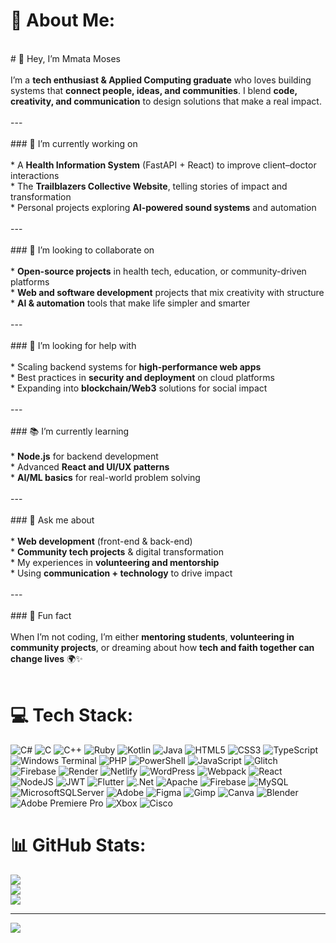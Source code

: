 # 💫 About Me:
<br># 👋 Hey, I’m Mmata Moses<br><br>I’m a **tech enthusiast & Applied Computing graduate** who loves building systems that **connect people, ideas, and communities**. I blend **code, creativity, and communication** to design solutions that make a real impact.<br><br>---<br><br>### 🚀 I’m currently working on<br><br>* A **Health Information System** (FastAPI + React) to improve client–doctor interactions<br>* The **Trailblazers Collective Website**, telling stories of impact and transformation<br>* Personal projects exploring **AI-powered sound systems** and automation<br><br>---<br><br>### 🤝 I’m looking to collaborate on<br><br>* **Open-source projects** in health tech, education, or community-driven platforms<br>* **Web and software development** projects that mix creativity with structure<br>* **AI & automation** tools that make life simpler and smarter<br><br>---<br><br>### 🙋 I’m looking for help with<br><br>* Scaling backend systems for **high-performance web apps**<br>* Best practices in **security and deployment** on cloud platforms<br>* Expanding into **blockchain/Web3** solutions for social impact<br><br>---<br><br>### 📚 I’m currently learning<br><br>* **Node.js** for backend development<br>* Advanced **React and UI/UX patterns**<br>* **AI/ML basics** for real-world problem solving<br><br>---<br><br>### 💬 Ask me about<br><br>* **Web development** (front-end & back-end)<br>* **Community tech projects** & digital transformation<br>* My experiences in **volunteering and mentorship**<br>* Using **communication + technology** to drive impact<br><br>---<br><br>### 🎉 Fun fact<br><br>When I’m not coding, I’m either **mentoring students**, **volunteering in community projects**, or dreaming about how **tech and faith together can change lives** 🌍✨<br><br>


# 💻 Tech Stack:
![C#](https://img.shields.io/badge/c%23-%23239120.svg?style=for-the-badge&logo=csharp&logoColor=white) ![C](https://img.shields.io/badge/c-%2300599C.svg?style=for-the-badge&logo=c&logoColor=white) ![C++](https://img.shields.io/badge/c++-%2300599C.svg?style=for-the-badge&logo=c%2B%2B&logoColor=white) ![Ruby](https://img.shields.io/badge/ruby-%23CC342D.svg?style=for-the-badge&logo=ruby&logoColor=white) ![Kotlin](https://img.shields.io/badge/kotlin-%237F52FF.svg?style=for-the-badge&logo=kotlin&logoColor=white) ![Java](https://img.shields.io/badge/java-%23ED8B00.svg?style=for-the-badge&logo=openjdk&logoColor=white) ![HTML5](https://img.shields.io/badge/html5-%23E34F26.svg?style=for-the-badge&logo=html5&logoColor=white) ![CSS3](https://img.shields.io/badge/css3-%231572B6.svg?style=for-the-badge&logo=css3&logoColor=white) ![TypeScript](https://img.shields.io/badge/typescript-%23007ACC.svg?style=for-the-badge&logo=typescript&logoColor=white) ![Windows Terminal](https://img.shields.io/badge/Windows%20Terminal-%234D4D4D.svg?style=for-the-badge&logo=windows-terminal&logoColor=white) ![PHP](https://img.shields.io/badge/php-%23777BB4.svg?style=for-the-badge&logo=php&logoColor=white) ![PowerShell](https://img.shields.io/badge/PowerShell-%235391FE.svg?style=for-the-badge&logo=powershell&logoColor=white) ![JavaScript](https://img.shields.io/badge/javascript-%23323330.svg?style=for-the-badge&logo=javascript&logoColor=%23F7DF1E) ![Glitch](https://img.shields.io/badge/glitch-%233333FF.svg?style=for-the-badge&logo=glitch&logoColor=white) ![Firebase](https://img.shields.io/badge/firebase-%23039BE5.svg?style=for-the-badge&logo=firebase) ![Render](https://img.shields.io/badge/Render-%46E3B7.svg?style=for-the-badge&logo=render&logoColor=white) ![Netlify](https://img.shields.io/badge/netlify-%23000000.svg?style=for-the-badge&logo=netlify&logoColor=#00C7B7) ![WordPress](https://img.shields.io/badge/WordPress-%23117AC9.svg?style=for-the-badge&logo=WordPress&logoColor=white) ![Webpack](https://img.shields.io/badge/webpack-%238DD6F9.svg?style=for-the-badge&logo=webpack&logoColor=black) ![React](https://img.shields.io/badge/react-%2320232a.svg?style=for-the-badge&logo=react&logoColor=%2361DAFB) ![NodeJS](https://img.shields.io/badge/node.js-6DA55F?style=for-the-badge&logo=node.js&logoColor=white) ![JWT](https://img.shields.io/badge/JWT-black?style=for-the-badge&logo=JSON%20web%20tokens) ![Flutter](https://img.shields.io/badge/Flutter-%2302569B.svg?style=for-the-badge&logo=Flutter&logoColor=white) ![.Net](https://img.shields.io/badge/.NET-5C2D91?style=for-the-badge&logo=.net&logoColor=white) ![Apache](https://img.shields.io/badge/apache-%23D42029.svg?style=for-the-badge&logo=apache&logoColor=white) ![Firebase](https://img.shields.io/badge/firebase-a08021?style=for-the-badge&logo=firebase&logoColor=ffcd34) ![MySQL](https://img.shields.io/badge/mysql-4479A1.svg?style=for-the-badge&logo=mysql&logoColor=white) ![MicrosoftSQLServer](https://img.shields.io/badge/Microsoft%20SQL%20Server-CC2927?style=for-the-badge&logo=microsoft%20sql%20server&logoColor=white) ![Adobe](https://img.shields.io/badge/adobe-%23FF0000.svg?style=for-the-badge&logo=adobe&logoColor=white) ![Figma](https://img.shields.io/badge/figma-%23F24E1E.svg?style=for-the-badge&logo=figma&logoColor=white) ![Gimp](https://img.shields.io/badge/Gimp-657D8B?style=for-the-badge&logo=gimp&logoColor=FFFFFF) ![Canva](https://img.shields.io/badge/Canva-%2300C4CC.svg?style=for-the-badge&logo=Canva&logoColor=white) ![Blender](https://img.shields.io/badge/blender-%23F5792A.svg?style=for-the-badge&logo=blender&logoColor=white) ![Adobe Premiere Pro](https://img.shields.io/badge/Adobe%20Premiere%20Pro-9999FF.svg?style=for-the-badge&logo=Adobe%20Premiere%20Pro&logoColor=white) ![Xbox](https://img.shields.io/badge/xbox-%23107C10.svg?style=for-the-badge&logo=xbox&logoColor=white) ![Cisco](https://img.shields.io/badge/cisco-%23049fd9.svg?style=for-the-badge&logo=cisco&logoColor=black)
# 📊 GitHub Stats:
![](https://github-readme-stats.vercel.app/api?username=Mmatakashy&theme=dark&hide_border=false&include_all_commits=false&count_private=false)<br/>
![](https://nirzak-streak-stats.vercel.app/?user=Mmatakashy&theme=dark&hide_border=false)<br/>
![](https://github-readme-stats.vercel.app/api/top-langs/?username=Mmatakashy&theme=dark&hide_border=false&include_all_commits=false&count_private=false&layout=compact)

---
[![](https://visitcount.itsvg.in/api?id=Mmatakashy&icon=0&color=0)](https://visitcount.itsvg.in)

<!-- Proudly created with GPRM ( https://gprm.itsvg.in ) -->
